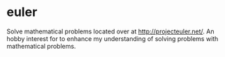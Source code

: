 euler
=====
Solve mathematical problems located over at http://projecteuler.net/. An hobby interest for to enhance my understanding of solving problems with mathematical problems.
